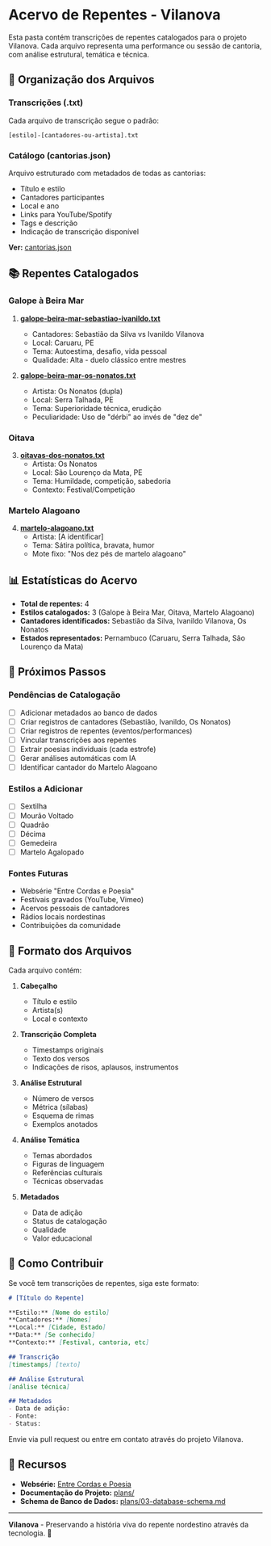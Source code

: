 # Acervo de Repentes - Vilanova

Esta pasta contém transcrições de repentes catalogados para o projeto Vilanova. Cada arquivo representa uma performance ou sessão de cantoria, com análise estrutural, temática e técnica.

## 📂 Organização dos Arquivos

### Transcrições (.txt)
Cada arquivo de transcrição segue o padrão:
```
[estilo]-[cantadores-ou-artista].txt
```

### Catálogo (cantorias.json)
Arquivo estruturado com metadados de todas as cantorias:
- Título e estilo
- Cantadores participantes
- Local e ano
- Links para YouTube/Spotify
- Tags e descrição
- Indicação de transcrição disponível

**Ver:** [cantorias.json](./cantorias.json)

## 📚 Repentes Catalogados

### Galope à Beira Mar
1. **[galope-beira-mar-sebastiao-ivanildo.txt](./galope-beira-mar-sebastiao-ivanildo.txt)**
   - Cantadores: Sebastião da Silva vs Ivanildo Vilanova
   - Local: Caruaru, PE
   - Tema: Autoestima, desafio, vida pessoal
   - Qualidade: Alta - duelo clássico entre mestres

2. **[galope-beira-mar-os-nonatos.txt](./galope-beira-mar-os-nonatos.txt)**
   - Artista: Os Nonatos (dupla)
   - Local: Serra Talhada, PE
   - Tema: Superioridade técnica, erudição
   - Peculiaridade: Uso de "dérbi" ao invés de "dez de"

### Oitava
3. **[oitavas-dos-nonatos.txt](./oitavas-dos-nonatos.txt)**
   - Artista: Os Nonatos
   - Local: São Lourenço da Mata, PE
   - Tema: Humildade, competição, sabedoria
   - Contexto: Festival/Competição

### Martelo Alagoano
4. **[martelo-alagoano.txt](./martelo-alagoano.txt)**
   - Artista: [A identificar]
   - Tema: Sátira política, bravata, humor
   - Mote fixo: "Nos dez pés de martelo alagoano"

## 📊 Estatísticas do Acervo

- **Total de repentes:** 4
- **Estilos catalogados:** 3 (Galope à Beira Mar, Oitava, Martelo Alagoano)
- **Cantadores identificados:** Sebastião da Silva, Ivanildo Vilanova, Os Nonatos
- **Estados representados:** Pernambuco (Caruaru, Serra Talhada, São Lourenço da Mata)

## 🎯 Próximos Passos

### Pendências de Catalogação
- [ ] Adicionar metadados ao banco de dados
- [ ] Criar registros de cantadores (Sebastião, Ivanildo, Os Nonatos)
- [ ] Criar registros de repentes (eventos/performances)
- [ ] Vincular transcrições aos repentes
- [ ] Extrair poesias individuais (cada estrofe)
- [ ] Gerar análises automáticas com IA
- [ ] Identificar cantador do Martelo Alagoano

### Estilos a Adicionar
- [ ] Sextilha
- [ ] Mourão Voltado
- [ ] Quadrão
- [ ] Décima
- [ ] Gemedeira
- [ ] Martelo Agalopado

### Fontes Futuras
- Websérie "Entre Cordas e Poesia"
- Festivais gravados (YouTube, Vimeo)
- Acervos pessoais de cantadores
- Rádios locais nordestinas
- Contribuições da comunidade

## 📝 Formato dos Arquivos

Cada arquivo contém:

1. **Cabeçalho**
   - Título e estilo
   - Artista(s)
   - Local e contexto

2. **Transcrição Completa**
   - Timestamps originais
   - Texto dos versos
   - Indicações de risos, aplausos, instrumentos

3. **Análise Estrutural**
   - Número de versos
   - Métrica (sílabas)
   - Esquema de rimas
   - Exemplos anotados

4. **Análise Temática**
   - Temas abordados
   - Figuras de linguagem
   - Referências culturais
   - Técnicas observadas

5. **Metadados**
   - Data de adição
   - Status de catalogação
   - Qualidade
   - Valor educacional

## 🤝 Como Contribuir

Se você tem transcrições de repentes, siga este formato:

```markdown
# [Título do Repente]

**Estilo:** [Nome do estilo]
**Cantadores:** [Nomes]
**Local:** [Cidade, Estado]
**Data:** [Se conhecido]
**Contexto:** [Festival, cantoria, etc]

## Transcrição
[timestamps] [texto]

## Análise Estrutural
[análise técnica]

## Metadados
- Data de adição:
- Fonte:
- Status:
```

Envie via pull request ou entre em contato através do projeto Vilanova.

## 📖 Recursos

- **Websérie:** [Entre Cordas e Poesia](https://www.youtube.com/watch?v=ULbBggbGpB8&list=PLngiJpynwciFIwyrG_EiOW-sKm1tRXSGU)
- **Documentação do Projeto:** [plans/](../plans/)
- **Schema de Banco de Dados:** [plans/03-database-schema.md](../plans/03-database-schema.md)

---

**Vilanova** - Preservando a história viva do repente nordestino através da tecnologia. 🎵
